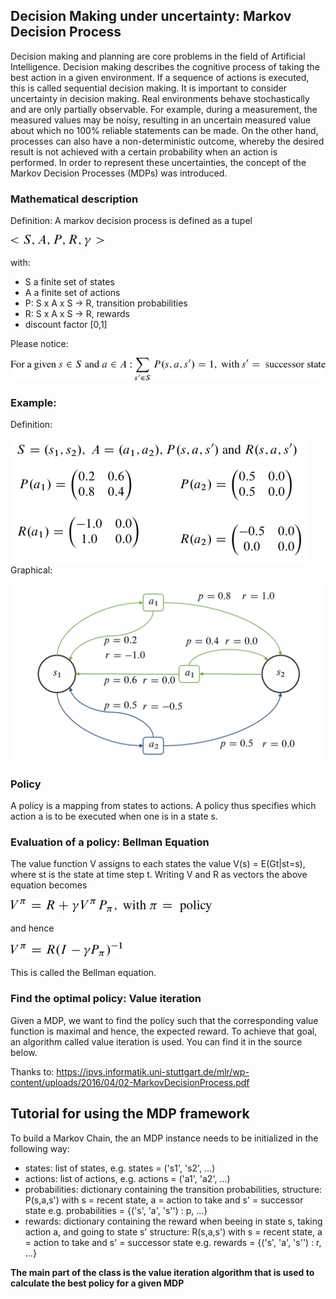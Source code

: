 ## Decision Making under uncertainty: Markov Decision Process

Decision making and planning are core problems in the field of Artificial Intelligence. Decision making describes the cognitive process of taking the best action in a given environment. If a sequence of actions is executed, this is called sequential decision making. 
It is important to consider uncertainty in decision making. Real environments behave stochastically and are only partially observable. For example, during a measurement, the measured values may be noisy, resulting in an uncertain measured value about which no 100% reliable statements can be made. On the other hand, processes can also have a non-deterministic outcome, whereby the desired result is not achieved with a certain probability when an action is performed. In order to represent these uncertainties, the concept of the Markov Decision Processes (MDPs) was introduced.

### Mathematical description
Definition: A markov decision process is defined as a tupel

![def](assets/15o22.png)

with: 
 - S a finite set of states
 - A a finite set of actions
 - P: S x A x S -> R, transition probabilities
 - R: S x A x S -> R, rewards
 - discount factor [0,1]
 
Please notice:

![mdp_tupel](assets/15o2p.png)

### Example:
Definition:

![MDP Definition](assets/mdp_def.png)
Graphical: 

![MDP Figure](assets/mdp.png)


### Policy
A policy is a mapping from states to actions. A policy thus specifies which action a is to be executed when one 
is in a state s.
### Evaluation of a policy: Bellman Equation
The value function V assigns to each states the value V(s) = E(Gt|st=s), where st is the state at time step t.
Writing V and R as vectors the above equation becomes 

![def](assets/15qq9.png)

and hence

![def](assets/15qqa.png)

This is called the Bellman equation.

### Find the optimal policy: Value iteration
Given a MDP, we want to find the policy such that the corresponding value function is maximal and hence, 
the expected reward. 
To achieve that goal, an algorithm called value iteration is used.
You can find it in the source below.

Thanks to: https://ipvs.informatik.uni-stuttgart.de/mlr/wp-content/uploads/2016/04/02-MarkovDecisionProcess.pdf
## Tutorial for using the MDP framework
To build a Markov Chain, the an MDP instance needs to be initialized in the following way:
- states: list of states, e.g. states = ('s1', 's2', ...)
- actions: list of actions, e.g. actions = ('a1', 'a2', ...)
- probabilities: dictionary containing the transition probabilities,
                            structure: P(s,a,s') with s = recent state, a = action to take and s' = successor state
                            e.g. probabilities = {('s', 'a', 's'') : p, ...}
- rewards: dictionary containing the reward when beeing in state s, taking action a, and going to state s'
                            structure: R(s,a,s') with s = recent state, a = action to take and s' = successor state
                            e.g. rewards = {('s', 'a', 's'') : r, ...}
                            
**The main part of the class is the value iteration algorithm that is used to calculate the best policy for a given MDP**                        